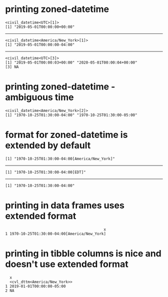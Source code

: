 # printing zoned-datetime

    <civil_datetime<UTC>[1]>
    [1] "2019-05-01T00:00:00+00:00"

---

    <civil_datetime<America/New_York>[1]>
    [1] "2019-05-01T00:00:00-04:00"

---

    <civil_datetime<UTC>[3]>
    [1] "2019-05-01T00:00:03+00:00" "2020-05-01T00:00:04+00:00"
    [3] NA                         

# printing zoned-datetime - ambiguous time

    <civil_datetime<America/New_York>[2]>
    [1] "1970-10-25T01:30:00-04:00" "1970-10-25T01:30:00-05:00"

# format for zoned-datetime is extended by default

    [1] "1970-10-25T01:30:00-04:00[America/New_York]"

---

    [1] "1970-10-25T01:30:00-04:00[EDT]"

---

    [1] "1970-10-25T01:30:00-04:00"

# printing in data frames uses extended format

                                                x
    1 1970-10-25T01:30:00-04:00[America/New_York]

# printing in tibble columns is nice and doesn't use extended format

      x                           
      <cvl_dttm<America/New_York>>
    1 2019-01-01T00:00:00-05:00   
    2 NA                          

